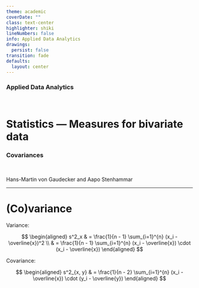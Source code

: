```yaml
---
theme: academic
coverDate: ""
class: text-center
highlighter: shiki
lineNumbers: false
info: Applied Data Analytics
drawings:
  persist: false
transition: fade
defaults:
  layout: center
---
```


### Applied Data Analytics

<br/>

# Statistics — Measures for bivariate data

### Covariances

<br/>


Hans-Martin von Gaudecker and Aapo Stenhammar

---

# (Co)variance

Variance:

$$
\begin{aligned}
s^2_x & = \frac{1}{n - 1} \sum_{i=1}^{n} (x_i - \overline{x})^2 \\
& = \frac{1}{n - 1} \sum_{i=1}^{n} (x_i - \overline{x}) \cdot (x_i - \overline{x})
\end{aligned}
$$

Covariance:

$$
\begin{aligned}
s^2_{x, y} & = \frac{1}{n - 2} \sum_{i=1}^{n} (x_i - \overline{x}) \cdot (y_i - \overline{y})
\end{aligned}
$$
